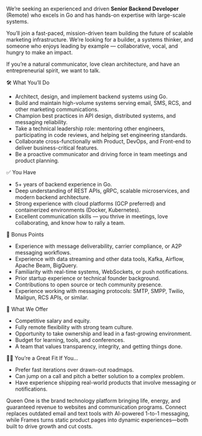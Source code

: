 We’re seeking an experienced and driven **Senior Backend Developer** (Remote)
who excels in Go and has hands-on expertise with large-scale systems.

You’ll join a fast-paced, mission-driven team building the future of scalable
marketing infrastructure. We’re looking for a builder, a systems thinker, and
someone who enjoys leading by example — collaborative, vocal, and hungry to
make an impact.

If you’re a natural communicator, love clean architecture, and have an
entrepreneurial spirit, we want to talk.

🛠️ What You’ll Do

  * Architect, design, and implement backend systems using Go.
  * Build and maintain high-volume systems serving email, SMS, RCS, and other marketing communications.
  * Champion best practices in API design, distributed systems, and messaging reliability.
  * Take a technical leadership role: mentoring other engineers, participating in code reviews, and helping set engineering standards.
  * Collaborate cross-functionally with Product, DevOps, and Front-end to deliver business-critical features.
  * Be a proactive communicator and driving force in team meetings and product planning.

✅ You Have

  * 5+ years of backend experience in Go.
  * Deep understanding of REST APIs, gRPC, scalable microservices, and modern backend architecture.
  * Strong experience with cloud platforms (GCP preferred) and containerized environments (Docker, Kubernetes).
  * Excellent communication skills — you thrive in meetings, love collaborating, and know how to rally a team.

🌟 Bonus Points

  * Experience with message deliverability, carrier compliance, or A2P messaging workflows.
  * Experience with data streaming and other data tools, Kafka, Airflow, Apache Beam, BigQuery.
  * Familiarity with real-time systems, WebSockets, or push notifications.
  * Prior startup experience or technical founder background.
  * Contributions to open source or tech community presence.
  * Experience working with messaging protocols: SMTP, SMPP, Twilio, Mailgun, RCS APIs, or similar.

💼 What We Offer

  * Competitive salary and equity.
  * Fully remote flexibility with strong team culture.
  * Opportunity to take ownership and lead in a fast-growing environment.
  * Budget for learning, tools, and conferences.
  * A team that values transparency, integrity, and getting things done.

🙋‍♂️ You’re a Great Fit If You...

  * Prefer fast iterations over drawn-out roadmaps.
  * Can jump on a call and pitch a better solution to a complex problem.
  * Have experience shipping real-world products that involve messaging or notifications.

Queen One is the brand technology platform bringing life, energy, and
guaranteed revenue to websites and communication programs. Connect replaces
outdated email and text tools with AI-powered 1-to-1 messaging, while Frames
turns static product pages into dynamic experiences—both built to drive growth
and cut costs.